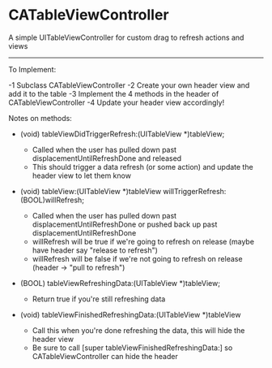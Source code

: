 CATableViewController
=====================

A simple UITableViewController for custom drag to refresh actions and views

-------------
To Implement:

-1 Subclass CATableViewController
-2 Create your own header view and add it to the table
-3 Implement the 4 methods in the header of CATableViewController
-4 Update your header view accordingly!

Notes on methods:

- (void) tableViewDidTriggerRefresh:(UITableView *)tableView;
    - Called when the user has pulled down past displacementUntilRefreshDone and released
    - This should trigger a data refresh (or some action) and update the header view to let them know
    
- (void) tableView:(UITableView *)tableView willTriggerRefresh:(BOOL)willRefresh;
    - Called when the user has pulled down past displacementUntilRefreshDone or pushed back up past displacementUntilRefreshDone
    - willRefresh will be true if we're going to refresh on release (maybe have header say "release to refresh")
    - willRefresh will be false if we're not going to refresh on release (header -> "pull to refresh")

- (BOOL) tableViewRefreshingData:(UITableView *)tableView;
    - Return true if you're still refreshing data

- (void) tableViewFinishedRefreshingData:(UITableView *)tableView
    - Call this when you're done refreshing the data, this will hide the header view
    - Be sure to call [super tableViewFinishedRefreshingData:] so CATableViewController can hide the header
  
  

